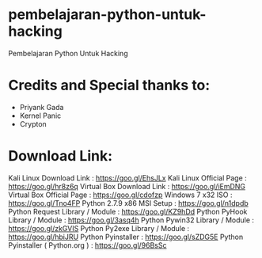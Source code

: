 # pembelajaran-python-untuk-hacking
Pembelajaran Python Untuk Hacking

# Credits and Special thanks to:
- Priyank Gada
- Kernel Panic
- Crypton

# Download Link:
Kali Linux Download Link : https://goo.gl/EhsJLx
Kali Linux Official Page : https://goo.gl/hr8z6q
Virtual Box Download Link : https://goo.gl/iEmDNG
Virtual Box Official Page : https://goo.gl/cdofzp
Windows 7 x32 ISO : https://goo.gl/Tno4FP 
Python 2.7.9 x86 MSI Setup : https://goo.gl/n1dpdb
Python Request Library / Module : https://goo.gl/KZ9hDd
Python PyHook Library / Module : https://goo.gl/3asq4h
Python Pywin32 Library / Module : https://goo.gl/zkGVIS
Python Py2exe Library / Module : https://goo.gl/hbiJRU
Python Pyinstaller : https://goo.gl/sZDG5E
Python Pyinstaller ( Python.org ) : https://goo.gl/96BsSc
